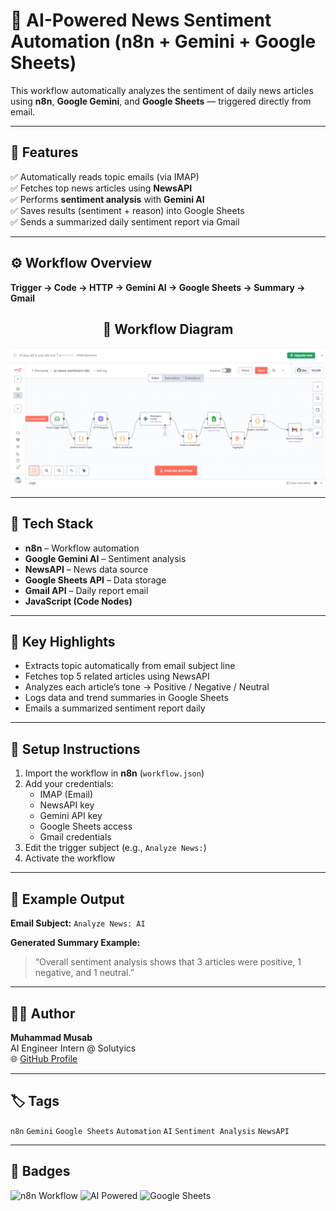 # 🧠 AI-Powered News Sentiment Automation (n8n + Gemini + Google Sheets)

This workflow automatically analyzes the sentiment of daily news articles using **n8n**, **Google Gemini**, and **Google Sheets** — triggered directly from email.

---

## 🚀 Features

✅ Automatically reads topic emails (via IMAP)  
✅ Fetches top news articles using **NewsAPI**  
✅ Performs **sentiment analysis** with **Gemini AI**  
✅ Saves results (sentiment + reason) into Google Sheets  
✅ Sends a summarized daily sentiment report via Gmail  

---

## ⚙️ Workflow Overview

**Trigger → Code → HTTP → Gemini AI → Google Sheets → Summary → Gmail**

<h2 align="center">🧭 Workflow Diagram</h2>

<p align="center">
  <img src="workflow.png" alt="n8n Workflow Diagram" width="700"/>
</p>


---

## 🧩 Tech Stack

- **n8n** – Workflow automation  
- **Google Gemini AI** – Sentiment analysis  
- **NewsAPI** – News data source  
- **Google Sheets API** – Data storage  
- **Gmail API** – Daily report email  
- **JavaScript (Code Nodes)**  

---

## 🧠 Key Highlights

- Extracts topic automatically from email subject line  
- Fetches top 5 related articles using NewsAPI  
- Analyzes each article’s tone → Positive / Negative / Neutral  
- Logs data and trend summaries in Google Sheets  
- Emails a summarized sentiment report daily  

---

## 🧰 Setup Instructions

1. Import the workflow in **n8n** (`workflow.json`)  
2. Add your credentials:
   - IMAP (Email)  
   - NewsAPI key  
   - Gemini API key  
   - Google Sheets access  
   - Gmail credentials  
3. Edit the trigger subject (e.g., `Analyze News:`)  
4. Activate the workflow  

---

## 📧 Example Output

**Email Subject:** `Analyze News: AI`  

**Generated Summary Example:**
> “Overall sentiment analysis shows that 3 articles were positive, 1 negative, and 1 neutral.”

---

## 🧑‍💻 Author

**Muhammad Musab**  
AI Engineer Intern @ Solutyics  
🌐 [GitHub Profile](https://github.com/muhammadmusabyaqoob)

---

## 🏷️ Tags

`n8n` `Gemini` `Google Sheets` `Automation` `AI` `Sentiment Analysis` `NewsAPI`

---

## 🌟 Badges

![n8n Workflow](https://img.shields.io/badge/Automation-n8n-blue?style=for-the-badge)
![AI Powered](https://img.shields.io/badge/AI%20Powered-Gemini-brightgreen?style=for-the-badge)
![Google Sheets](https://img.shields.io/badge/Integration-Google%20Sheets-yellow?style=for-the-badge)
